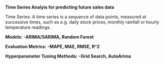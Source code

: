 **Time Series Analyis for predicting future sales data**

Time Series:
A time series is a sequence of data points, measured at successive times, such as e.g. daily stock prices, monthly rainfall or hourly temperature readings.

***Models:***
**-ARIMA/SARIMA, Random Forest**

**Evaluation Metrics:**
**-MAPE, MAE, RMSE, R^2**

**Hyperparameter Tuning Methods:**
**-Grid Search, AutoArima**

